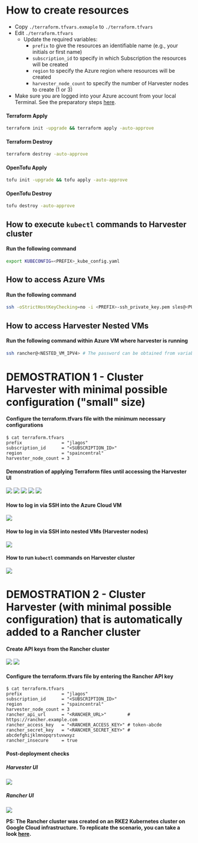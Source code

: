 # How to create resources

- Copy `./terraform.tfvars.exmaple` to `./terraform.tfvars`
- Edit `./terraform.tfvars`
  - Update the required variables:
    - `prefix` to give the resources an identifiable name (e.g., your initials or first name)
    - `subscription_id` to specify in which Subscription the resources will be created
    - `region` to specify the Azure region where resources will be created
    - `harvester_node_count` to specify the number of Harvester nodes to create (1 or 3)
- Make sure you are logged into your Azure account from your local Terminal. See the preparatory steps [here](../../modules/azure/README.md).

#### Terraform Apply

```bash
terraform init -upgrade && terraform apply -auto-approve
```

#### Terraform Destroy

```bash
terraform destroy -auto-approve
```

#### OpenTofu Apply

```bash
tofu init -upgrade && tofu apply -auto-approve
```

#### OpenTofu Destroy

```bash
tofu destroy -auto-approve
```

## How to execute `kubectl` commands to Harvester cluster

#### Run the following command

```bash
export KUBECONFIG=<PREFIX>_kube_config.yaml
```

## How to access Azure VMs

#### Run the following command

```bash
ssh -oStrictHostKeyChecking=no -i <PREFIX>-ssh_private_key.pem sles@<PUBLIC_IPV4>
```

## How to access Harvester Nested VMs

#### Run the following command within Azure VM where harvester is running

```bash
ssh rancher@<NESTED_VM_IPV4> # The password can be obtained from variable harvester_password or from join/create_cloud_config.yaml file in the current folder
```

# DEMOSTRATION 1 - Cluster Harvester with minimal possible configuration ("small" size)

#### Configure the terraform.tfvars file with the minimum necessary configurations

```console
$ cat terraform.tfvars
prefix               = "jlagos"
subscription_id      = "<SUBSCRIPTION_ID>"
region               = "spaincentral"
harvester_node_count = 3
```

#### Demonstration of applying Terraform files until accessing the Harvester UI

![](../../images/GCP_PROJ_README_1.png)
![](../../images/GCP_PROJ_README_2.png)
![](../../images/GCP_PROJ_README_3.png)
![](../../images/GCP_PROJ_README_4.png)
![](../../images/GCP_PROJ_README_5.png)

#### How to log in via SSH into the Azure Cloud VM

![](../../images/GCP_PROJ_README_6.png)

#### How to log in via SSH into nested VMs (Harvester nodes)

![](../../images/GCP_PROJ_README_7.png)

#### How to run `kubectl` commands on Harvester cluster

![](../../images/GCP_PROJ_README_8.png)

# DEMOSTRATION 2 - Cluster Harvester (with minimal possible configuration) that is automatically added to a Rancher cluster

#### Create API keys from the Rancher cluster

![](../../images/GCP_PROJ_README_9.png)
![](../../images/GCP_PROJ_README_10.png)

#### Configure the terraform.tfvars file by entering the Rancher API key

```console
$ cat terraform.tfvars
prefix               = "jlagos"
subscription_id      = "<SUBSCRIPTION_ID>"
region               = "spaincentral"
harvester_node_count = 3
rancher_api_url      = "<RANCHER_URL>"        # https://rancher.example.com
rancher_access_key   = "<RANCHER_ACCESS_KEY>" # token-abcde
rancher_secret_key   = "<RANCHER_SECRET_KEY>" # abcdefghijklmnopqrstuvwxyz
rancher_insecure     = true
```

#### Post-deployment checks

##### Harvester UI

![](../../images/GCP_PROJ_README_11.png) 

##### Rancher UI

![](../../images/GCP_PROJ_README_12.png)

**PS: The Rancher cluster was created on an RKE2 Kubernetes cluster on Google Cloud infrastructure. To replicate the scenario, you can take a look [here](https://github.com/rancher/tf-rancher-up/tree/main/recipes/upstream/google-cloud/rke2).**
